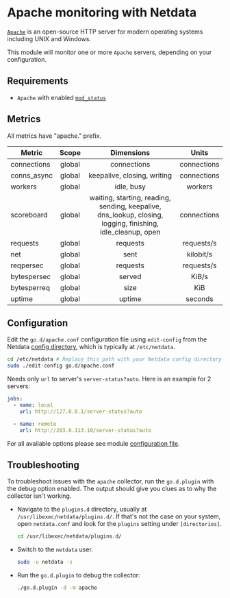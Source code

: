 <!--
title: "Apache monitoring with Netdata"
description: "Monitor the health and performance of Apache web servers with zero configuration, per-second metric granularity, and interactive visualizations."
custom_edit_url: https://github.com/netdata/go.d.plugin/edit/master/modules/apache/README.md
sidebar_label: "Apache"
-->

# Apache monitoring with Netdata

[`Apache`](https://httpd.apache.org/) is an open-source HTTP server for modern operating systems including UNIX and
Windows.

This module will monitor one or more `Apache` servers, depending on your configuration.

## Requirements

- `Apache` with enabled [`mod_status`](https://httpd.apache.org/docs/2.4/mod/mod_status.html)

## Metrics

All metrics have "apache." prefix.

| Metric      | Scope  |                                                 Dimensions                                                  |    Units    |
|-------------|:------:|:-----------------------------------------------------------------------------------------------------------:|:-----------:|
| connections | global |                                                 connections                                                 | connections |
| conns_async | global |                                         keepalive, closing, writing                                         | connections |
| workers     | global |                                                 idle, busy                                                  |   workers   |
| scoreboard  | global | waiting, starting, reading, sending, keepalive, dns_lookup, closing, logging, finishing, idle_cleanup, open | connections |
| requests    | global |                                                  requests                                                   | requests/s  |
| net         | global |                                                    sent                                                     |  kilobit/s  |
| reqpersec   | global |                                                  requests                                                   | requests/s  |
| bytespersec | global |                                                   served                                                    |    KiB/s    |
| bytesperreq | global |                                                    size                                                     |     KiB     |
| uptime      | global |                                                   uptime                                                    |   seconds   |

## Configuration

Edit the `go.d/apache.conf` configuration file using `edit-config` from the
Netdata [config directory](https://learn.netdata.cloud/docs/configure/nodes), which is typically at `/etc/netdata`.

```bash
cd /etc/netdata # Replace this path with your Netdata config directory
sudo ./edit-config go.d/apache.conf
```

Needs only `url` to server's `server-status?auto`. Here is an example for 2 servers:

```yaml
jobs:
  - name: local
    url: http://127.0.0.1/server-status?auto

  - name: remote
    url: http://203.0.113.10/server-status?auto
```

For all available options please see
module [configuration file](https://github.com/netdata/go.d.plugin/blob/master/config/go.d/apache.conf).

## Troubleshooting

To troubleshoot issues with the `apache` collector, run the `go.d.plugin` with the debug option enabled. The output
should give you clues as to why the collector isn't working.

- Navigate to the `plugins.d` directory, usually at `/usr/libexec/netdata/plugins.d/`. If that's not the case on
  your system, open `netdata.conf` and look for the `plugins` setting under `[directories]`.

  ```bash
  cd /usr/libexec/netdata/plugins.d/
  ```

- Switch to the `netdata` user.

  ```bash
  sudo -u netdata -s
  ```

- Run the `go.d.plugin` to debug the collector:

  ```bash
  ./go.d.plugin -d -m apache
  ```
